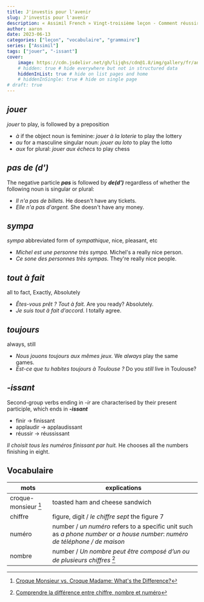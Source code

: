 ```yaml
---
title: J'investis pour l'avenir
slug: J'investis pour l'avenir
description: « Assimil French » Vingt-troisième leçon - Comment réussir au loto
author: aaron
date: 2023-06-13
categories: ["leçon", "vocabulaire", "grammaire"]
series: ["Assimil"]
tags: ["jouer", "-issant"]
cover: 
    image: https://cdn.jsdelivr.net/gh/lijqhs/cdn@1.8/img/gallery/fr/anh-q-tran-RzIZMVbJkbc-unsplash.jpg
    # hidden: true # hide everywhere but not in structured data
    hiddenInList: true # hide on list pages and home
    # hiddenInSingle: true # hide on single page
# draft: true
---
```


## *jouer*

*jouer* to play, is followed by a preposition

- *à* if the object noun is feminine: *jouer à la loterie* to play the lottery
- *au* for a masculine singular noun: *jouer au loto* to play the lotto
- *aux* for plural: *jouer aux échecs* to play chess

## *pas de (d')*

The negative particle ***pas*** is followed by ***de(d')*** regardless of whether the following noun is singular or plural:

- *Il n'a pas de billets.* He doesn't have any tickets.
- *Elle n'a pas d'argent.* She doesn't have any money.

## *sympa*

*sympa* abbreviated form of *sympathique*, nice, pleasant, etc

- *Michel est une personne très sympa.* Michel's a really nice person.
- *Ce sone des personnes très sympas.* They're really nice people.

## *tout à fait*

all to fact, Exactly, Absolutely

- *Êtes-vous prêt ? Tout à fait.* Are you ready? Absolutely.
- *Je suis tout à fait d'accord.* I totally agree.

## *toujours*

always, still

- *Nous jouons toujours aux mêmes jeux.* We *always* play the same games.
- *Est-ce que tu habites toujours à Toulouse ?* Do you *still* live in Toulouse?

## *-issant*

Second-group verbs ending in *-ir* are characterised by their present participle, which ends in ***-issant***

- finir -> finissant
- applaudir -> applaudissant
- réussir -> réussissant

*Il choisit tous les numéros finissant par huit.* He chooses all the numbers finishing in eight.

## Vocabulaire

| mots | explications |
| ---- | ---- | 
| croque-monsieur [^1] | toasted ham and cheese sandwich |
| chiffre | figure, digit / *le chiffre sept* the figure 7 |
| numéro | number / *un numéro* refers to a specific unit such as *a phone number* or *a house number*: *numéro de téléphone / de maison* |
| nombre | number / *Un nombre peut être composé d’un ou de plusieurs chiffres* [^2] |

[^1]: [Croque Monsieur vs. Croque Madame: What's the Difference?](https://www.allrecipes.com/article/croque-monsieur-vs-croque-madame/)
[^2]: [Comprendre la différence entre chiffre, nombre et numéro](https://yolainebodin.com/fr/le-coin-langues/francais/difference-entre-chiffre-nombre-et-numero)